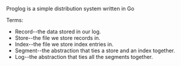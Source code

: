 Proglog is a simple distribution system written in Go

Terms:
- Record--the data stored in our log.
- Store--the file we store records in.
- Index--the file we store index entries in.
- Segment--the abstraction that ties a store and an index together.
- Log--the abstraction that ties all the segments together.
